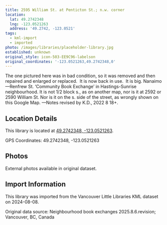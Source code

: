 ```yaml
---
title: 2595 William St. at Penticton St.; n.w. corner
location:
  lat: 49.2742348
  lng: -123.0521263
  address: '49.2742, -123.0521'
tags:
  - kml-import
  - imported
photo: /images/libraries/placeholder-library.jpg
established: unknown
original_style: icon-503-EE9C96-labelson
original_coordinates: '-123.0521263,49.2742348,0'
---
```

The one pictured here was in bad condition, so it was removed and then repaired and enlarged or replaced.  It is now back in use.  It is big.
Nanaimo—Renfrew St.
‘Community Book Exchange’ in Hastings-Sunrise neighbourhood.
It is not 1/2 block s., as on another map, 
nor is it at 2592 or 2590 William St.
Nor is it on the s. side of the street, as wrongly shown on this Google Map.
—Notes revised by K.D., 2022 8 18+.

## Location Details

This library is located at [49.2742348, -123.0521263](https://www.google.com/maps?q=49.2742348,-123.0521263).

GPS Coordinates: 49.2742348, -123.0521263

## Photos

External photos available in original dataset.

## Import Information

This library was imported from the Vancouver Little Libraries KML dataset on 2024-08-08.

Original data source: Neighbourhood book exchanges 2025.8.6.revision; Vancouver, BC, Canada
